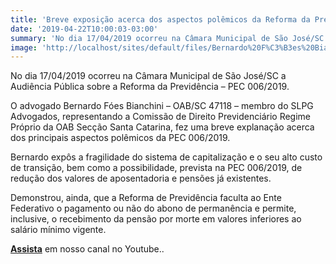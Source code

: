 ```yaml
---
title: 'Breve exposição acerca dos aspectos polêmicos da Reforma da Previdência - PEC 006/2019'
date: '2019-04-22T10:00:03-03:00'
summary: 'No dia 17/04/2019 ocorreu na Câmara Municipal de São José/SC a Audiência Pública sobre a Reforma da Previdência – PEC 006/2019. O advogado Bernardo Fóes Bianchini – OAB/SC 47118 – membro do SLPG Advogados, representando a Comissão de Direito Previdenciário Regime Próprio da OAB Secção Santa Catarina, fez uma breve explanação acerca dos principais aspectos polêmicos da PEC 006/2019.'
image: 'http://localhost/sites/default/files/Bernardo%20F%C3%B3es%20Bianchini.jpg'
---
```


No dia 17/04/2019 ocorreu na Câmara Municipal de São José/SC a Audiência Pública sobre a Reforma da Previdência – PEC 006/2019.

O advogado Bernardo Fóes Bianchini – OAB/SC 47118 – membro do SLPG Advogados, representando a Comissão de Direito Previdenciário Regime Próprio da OAB Secção Santa Catarina, fez uma breve explanação acerca dos principais aspectos polêmicos da PEC 006/2019.

Bernardo expôs a fragilidade do sistema de capitalização e o seu alto custo de transição, bem como a possibilidade, prevista na PEC 006/2019, de redução dos valores de aposentadoria e pensões já existentes.

Demonstrou, ainda, que a Reforma de Previdência faculta ao Ente Federativo o pagamento ou não do abono de permanência e permite, inclusive, o recebimento da pensão por morte em valores inferiores ao salário mínimo vigente.

[**Assista**](https://www.youtube.com/watch?v=2DwlCIP0MQ0&feature=youtu.be) em nosso canal no Youtube..
